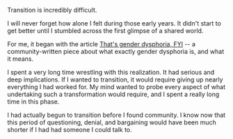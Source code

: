 Transition is incredibly difficult.

I will never forget how alone I felt during those early years. It didn't start to get better until I stumbled across the first glimpse of a shared world.

For me, it began with the article [That's gender dysphoria, FYI](https://genderdysphoria.fyi/) -- a community-written piece about what exactly gender dysphoria is, and what it means.

I spent a very long time wrestling with this realization. It had serious and deep implications. If I wanted to transition, it would require giving up nearly everything I had worked for. My mind wanted to probe every aspect of what undertaking such a transformation would require, and I spent a really long time in this phase.

I had actually begun to transition before I found community. I know now that this period of questioning, denial, and bargaining would have been much shorter if I had had someone I could talk to.
